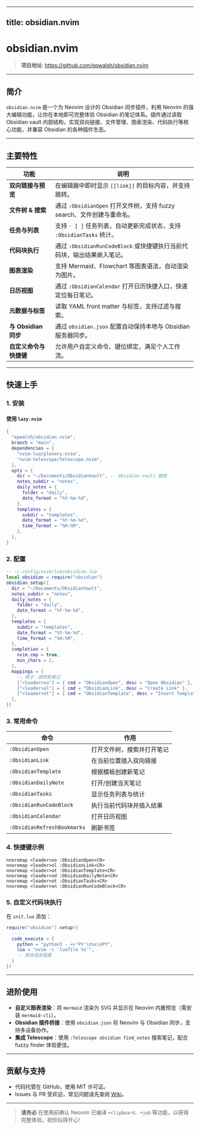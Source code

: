 
---
title: obsidian.nvim
---

# obsidian.nvim

> **项目地址**: <https://github.com/epwalsh/obsidian.nvim>

---

## 简介
`obsidian.nvim` 是一个为 Neovim 设计的 Obsidian 同步插件，利用 Neovim 的强大编辑功能，让你在本地即可完整体验 Obsidian 的笔记体系。插件通过读取 Obsidian vault 内部结构，实现双向链接、文件管理、图表渲染、代码执行等核心功能，并兼容 Obsidian 的各种插件生态。

---

## 主要特性

| 功能 | 说明 |
|------|------|
| **双向链接与预览** | 在编辑器中即时显示 `[[link]]` 的目标内容，并支持跳转。 |
| **文件树 & 搜索** | 通过 `:ObsidianOpen` 打开文件树，支持 fuzzy search、文件创建与重命名。 |
| **任务与列表** | 支持 `- [ ]` 任务列表，自动更新完成状态，支持 `:ObsidianTasks` 统计。 |
| **代码块执行** | 通过 `:ObsidianRunCodeBlock` 或快捷键执行当前代码块，输出结果嵌入笔记。 |
| **图表渲染** | 支持 Mermaid、Flowchart 等图表语法，自动渲染为图片。 |
| **日历视图** | 通过 `:ObsidianCalendar` 打开日历快捷入口，快速定位每日笔记。 |
| **元数据与标签** | 读取 YAML front matter 与标签，支持过滤与搜索。 |
| **与 Obsidian 同步** | 通过 `obsidian.json` 配置自动保持本地与 Obsidian 服务器同步。 |
| **自定义命令与快捷键** | 允许用户自定义命令、键位绑定，满足个人工作流。 |

---

## 快速上手

### 1. 安装
#### 使用 `lazy.nvim`
```lua
{
  "epwalsh/obsidian.nvim",
  branch = "main",
  dependencies = {
    "nvim-lua/plenary.nvim",
    "nvim-telescope/telescope.nvim",
  },
  opts = {
    dir = "~/Documents/ObsidianVault", -- Obsidian vault 路径
    notes_subdir = "notes",
    daily_notes = {
      folder = "daily",
      date_format = "%Y-%m-%d",
    },
    templates = {
      subdir = "templates",
      date_format = "%Y-%m-%d",
      time_format = "%H:%M",
    },
  },
}
```

### 2. 配置
```lua
-- ~/.config/nvim/lua/obsidian.lua
local obsidian = require("obsidian")
obsidian.setup({
  dir = "~/Documents/ObsidianVault",
  notes_subdir = "notes",
  daily_notes = {
    folder = "daily",
    date_format = "%Y-%m-%d",
  },
  templates = {
    subdir = "templates",
    date_format = "%Y-%m-%d",
    time_format = "%H:%M",
  },
  completion = {
    nvim_cmp = true,
    min_chars = 2,
  },
  mappings = {
    -- 例子：跳转到笔记
    ["<leader>oo"] = { cmd = "ObsidianOpen", desc = "Open Obsidian" },
    ["<leader>ol"] = { cmd = "ObsidianLink", desc = "Create Link" },
    ["<leader>ot"] = { cmd = "ObsidianTemplate", desc = "Insert Template" },
  },
})
```

### 3. 常用命令

| 命令 | 作用 |
|------|------|
| `:ObsidianOpen` | 打开文件树，搜索并打开笔记 |
| `:ObsidianLink` | 在当前位置插入双向链接 |
| `:ObsidianTemplate` | 根据模板创建新笔记 |
| `:ObsidianDailyNote` | 打开/创建当天笔记 |
| `:ObsidianTasks` | 显示任务列表与统计 |
| `:ObsidianRunCodeBlock` | 执行当前代码块并插入结果 |
| `:ObsidianCalendar` | 打开日历视图 |
| `:ObsidianRefreshBookmarks` | 刷新书签 |

### 4. 快捷键示例

```vim
nnoremap <leader>oo :ObsidianOpen<CR>
nnoremap <leader>ol :ObsidianLink<CR>
nnoremap <leader>ot :ObsidianTemplate<CR>
nnoremap <leader>od :ObsidianDailyNote<CR>
nnoremap <leader>ot :ObsidianTasks<CR>
nnoremap <leader>on :ObsidianRunCodeBlock<CR>
```

### 5. 自定义代码块执行
在 `init.lua` 添加：
```lua
require("obsidian").setup({
  -- ...
  code_execute = {
    python = "python3 - <<'PY'\n%s\nPY",
    lua = "nvim -c 'luafile %s'",
    -- 其他语言配置
  }
})
```

---

## 进阶使用

- **自定义图表渲染**：将 `mermaid` 渲染为 SVG 并显示在 Neovim 内置预览（需安装 `mermaid-cli`）。
- **Obsidian 插件桥接**：使用 `obsidian.json` 将 Neovim 与 Obsidian 同步，支持多设备协作。
- **集成 Telescope**：使用 `:Telescope obsidian find_notes` 搜索笔记，配合 fuzzy finder 体验更佳。

---

## 贡献与支持

- 代码托管在 GitHub，使用 MIT 许可证。
- Issues 与 PR 受欢迎，常见问题请先查阅 [Wiki](https://github.com/epwalsh/obsidian.nvim/wiki)。

---

> **请务必** 在使用前确认 Neovim 已编译 `+clipboard`、`+job` 等功能，以获得完整体验。祝你玩得开心!